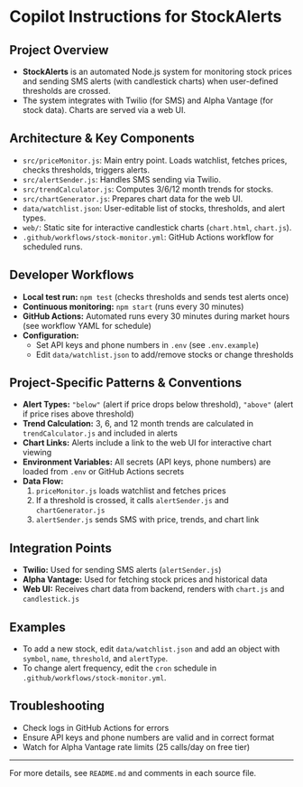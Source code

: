 # Copilot Instructions for StockAlerts

## Project Overview
- **StockAlerts** is an automated Node.js system for monitoring stock prices and sending SMS alerts (with candlestick charts) when user-defined thresholds are crossed.
- The system integrates with Twilio (for SMS) and Alpha Vantage (for stock data). Charts are served via a web UI.

## Architecture & Key Components
- `src/priceMonitor.js`: Main entry point. Loads watchlist, fetches prices, checks thresholds, triggers alerts.
- `src/alertSender.js`: Handles SMS sending via Twilio.
- `src/trendCalculator.js`: Computes 3/6/12 month trends for stocks.
- `src/chartGenerator.js`: Prepares chart data for the web UI.
- `data/watchlist.json`: User-editable list of stocks, thresholds, and alert types.
- `web/`: Static site for interactive candlestick charts (`chart.html`, `chart.js`).
- `.github/workflows/stock-monitor.yml`: GitHub Actions workflow for scheduled runs.

## Developer Workflows
- **Local test run:** `npm test` (checks thresholds and sends test alerts once)
- **Continuous monitoring:** `npm start` (runs every 30 minutes)
- **GitHub Actions:** Automated runs every 30 minutes during market hours (see workflow YAML for schedule)
- **Configuration:**
  - Set API keys and phone numbers in `.env` (see `.env.example`)
  - Edit `data/watchlist.json` to add/remove stocks or change thresholds

## Project-Specific Patterns & Conventions
- **Alert Types:** `"below"` (alert if price drops below threshold), `"above"` (alert if price rises above threshold)
- **Trend Calculation:** 3, 6, and 12 month trends are calculated in `trendCalculator.js` and included in alerts
- **Chart Links:** Alerts include a link to the web UI for interactive chart viewing
- **Environment Variables:** All secrets (API keys, phone numbers) are loaded from `.env` or GitHub Actions secrets
- **Data Flow:**
  1. `priceMonitor.js` loads watchlist and fetches prices
  2. If a threshold is crossed, it calls `alertSender.js` and `chartGenerator.js`
  3. `alertSender.js` sends SMS with price, trends, and chart link

## Integration Points
- **Twilio:** Used for sending SMS alerts (`alertSender.js`)
- **Alpha Vantage:** Used for fetching stock prices and historical data
- **Web UI:** Receives chart data from backend, renders with `chart.js` and `candlestick.js`

## Examples
- To add a new stock, edit `data/watchlist.json` and add an object with `symbol`, `name`, `threshold`, and `alertType`.
- To change alert frequency, edit the `cron` schedule in `.github/workflows/stock-monitor.yml`.

## Troubleshooting
- Check logs in GitHub Actions for errors
- Ensure API keys and phone numbers are valid and in correct format
- Watch for Alpha Vantage rate limits (25 calls/day on free tier)

---
For more details, see `README.md` and comments in each source file.

